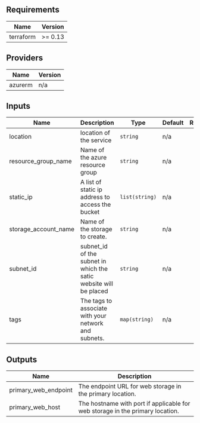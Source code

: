 ## Requirements

| Name | Version |
|------|---------|
| terraform | >= 0.13 |

## Providers

| Name | Version |
|------|---------|
| azurerm | n/a |

## Inputs

| Name | Description | Type | Default | Required |
|------|-------------|------|---------|:--------:|
| location | location of the service | `string` | n/a | yes |
| resource\_group\_name | Name of the azure resource group | `string` | n/a | yes |
| static\_ip | A list of static ip address to access the bucket | `list(string)` | n/a | yes |
| storage\_account\_name | Name of the storage to create. | `string` | n/a | yes |
| subnet\_id | subnet\_id of the subnet in which the satic website will be placed | `string` | n/a | yes |
| tags | The tags to associate with your network and subnets. | `map(string)` | n/a | yes |

## Outputs

| Name | Description |
|------|-------------|
| primary\_web\_endpoint | The endpoint URL for web storage in the primary location. |
| primary\_web\_host | The hostname with port if applicable for web storage in the primary location. |

